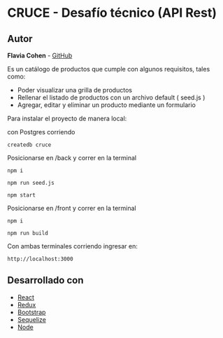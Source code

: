 # CRUCE - Desafío técnico (API Rest)

## Autor

**Flavia Cohen** - [GitHub](https://github.com/FlaviaCohen)

Es un catálogo de productos que cumple con algunos requisitos, tales como:

- Poder visualizar una grilla de productos
- Rellenar el listado de productos con un archivo default ( seed.js )
- Agregar, editar y eliminar un producto mediante un formulario

Para instalar el proyecto de manera local:

con Postgres corriendo

```
createdb cruce
```

Posicionarse en /back y correr en la terminal

```
npm i
```

```
npm run seed.js
```

```
npm start
```

Posicionarse en /front y correr en la terminal

```
npm i
```

```
npm run build
```

Con ambas terminales corriendo ingresar en:
```
http://localhost:3000
```
## Desarrollado con

- [React](https://es.reactjs.org/docs/getting-started.html)
- [Redux](https://redux.js.org/introduction/getting-started)
- [Bootstrap](https://getbootstrap.com/docs/4.5/getting-started/introduction)
- [Sequelize](https://sequelize.org)
- [Node](https://nodejs.org/es/docs)
